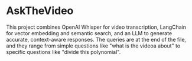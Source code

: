 # AskTheVideo

This project combines OpenAI Whisper for video transcription, LangChain for vector embedding and semantic search, and an LLM to generate accurate, context-aware responses.
The queries are at the end of the file, and they range from simple questions like "what is the videoa about" to specific questions like "divide  this polynomial".

